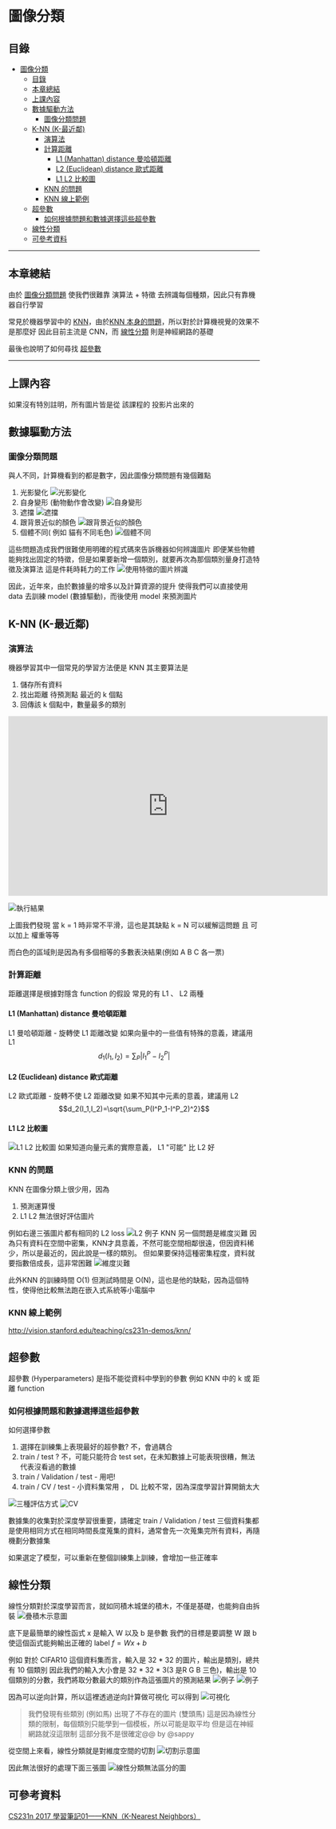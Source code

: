 # 圖像分類

## 目錄

<!-- @import "[TOC]" {cmd="toc" depthFrom=1 depthTo=6 orderedList=false} -->

<!-- code_chunk_output -->

- [圖像分類](#圖像分類)
    - [目錄](#目錄)
    - [本章總結](#本章總結)
    - [上課內容](#上課內容)
    - [數據驅動方法](#數據驅動方法)
        - [圖像分類問題](#圖像分類問題)
    - [K-NN (K-最近鄰)](#k-nn-k-最近鄰)
        - [演算法](#演算法)
        - [計算距離](#計算距離)
            - [L1 (Manhattan) distance 曼哈頓距離](#l1-manhattan-distance-曼哈頓距離)
            - [L2 (Euclidean) distance 歐式距離](#l2-euclidean-distance-歐式距離)
            - [L1 L2 比較圖](#l1-l2-比較圖)
        - [KNN 的問題](#knn-的問題)
        - [KNN 線上範例](#knn-線上範例)
    - [超參數](#超參數)
        - [如何根據問題和數據選擇這些超參數](#如何根據問題和數據選擇這些超參數)
    - [線性分類](#線性分類)
    - [可參考資料](#可參考資料)

<!-- /code_chunk_output -->

---

## 本章總結

由於 [圖像分類問題](#圖像分類問題) 使我們很難靠 演算法 + 特徵 去辨識每個種類，因此只有靠機器自行學習

常見於機器學習中的 [KNN](#k-nn-k-最近鄰)，由於[KNN 本身的問題](#knn-的問題)，所以對於計算機視覺的效果不是那麼好
因此目前主流是 CNN，而 [線性分類](#線性分類) 則是神經網路的基礎

最後也說明了如何尋找 [超參數](#超參數)

---

## 上課內容

如果沒有特別註明，所有圖片皆是從 該課程的 投影片出來的

## 數據驅動方法

### 圖像分類問題

與人不同，計算機看到的都是數字，因此圖像分類問題有幾個難點

1. 光影變化 ![光影變化](https://i.imgur.com/BBTLJL9.png)
2. 自身變形 (動物動作會改變) ![自身變形](https://i.imgur.com/rlMoWcB.png)
3. 遮擋 ![遮擋](https://i.imgur.com/mxd174H.png)
4. 跟背景近似的顏色 ![跟背景近似的顏色](https://i.imgur.com/3Mf4GpM.png)
5. 個體不同( 例如 貓有不同毛色) ![個體不同](https://i.imgur.com/WSchvKk.png)

這些問題造成我們很難使用明確的程式碼來告訴機器如何辨識圖片
即便某些物體能夠找出固定的特徵，但是如果要新增一個類別，就要再次為那個類別量身打造特徵及演算法
這是件耗時耗力的工作
![使用特徵的圖片辨識](https://i.imgur.com/UjWWNx7.png)

因此，近年來，由於數據量的增多以及計算資源的提升
使得我們可以直接使用 data 去訓練 model (數據驅動)，而後使用 model 來預測圖片

## K-NN (K-最近鄰)

### 演算法

機器學習其中一個常見的學習方法便是 KNN
其主要算法是

1. 儲存所有資料
2. 找出距離 待預測點 最近的 k 個點
3. 回傳該 k 個點中，數量最多的類別

<iframe width="640" height="360" src="https://www.youtube.com/embed/nEivmykTijo" frameborder="0" allow="autoplay; encrypted-media" allowfullscreen></iframe>

![執行結果](https://i.imgur.com/pZV3HH7.png)

上圖我們發現
當 k = 1 時非常不平滑，這也是其缺點
k = N 可以緩解這問題
且 可以加上 權重等等

而白色的區域則是因為有多個相等的多數表決結果(例如 A B C 各一票)

### 計算距離

距離選擇是根據對隱含 function 的假設
常見的有 L1 、 L2 兩種

#### L1 (Manhattan) distance 曼哈頓距離

L1 曼哈頓距離 - 旋轉使 L1 距離改變
如果向量中的一些值有特殊的意義，建議用 L1
$$d_1(I_1,I_2)=\sum_P|I^P_1-I^P_2|$$

#### L2 (Euclidean) distance 歐式距離

L2 歐式距離 - 旋轉不使 L2 距離改變
如果不知其中元素的意義，建議用 L2
$$d_2(I_1,I_2)=\sqrt{\sum_P(I^P_1-I^P_2)^2}$$

#### L1 L2 比較圖

![L1 L2 比較圖](https://i.imgur.com/VIXV7sV.png)
如果知道向量元素的實際意義， L1 "可能" 比 L2 好

### KNN 的問題

KNN 在圖像分類上很少用，因為

1. 預測運算慢
2. L1 L2 無法很好評估圖片

例如右邊三張圖片都有相同的 L2 loss
![L2 例子](https://i.imgur.com/BpewBVm.png)
KNN 另一個問題是維度災難
因為只有資料在空間中密集，KNN才具意義，不然可能空間相鄰很遠，但因資料稀少，所以是最近的，因此說是一樣的類別。
但如果要保持這種密集程度，資料就要指數倍成長，這非常困難
![維度災難](https://i.imgur.com/YwQXz9H.png)

此外KNN 的訓練時間 O(1)
但測試時間是 O(N)，這也是他的缺點，因為這個特性，使得他比較無法跑在嵌入式系統等小電腦中

### KNN 線上範例

<http://vision.stanford.edu/teaching/cs231n-demos/knn/>

## 超參數

超參數 (Hyperparameters) 是指不能從資料中學到的參數
例如 KNN 中的 k 或 距離 function

### 如何根據問題和數據選擇這些超參數

如何選擇參數

1. 選擇在訓練集上表現最好的超參數? 不，會過耦合
2. train / test ?  不，可能只能符合 test set，在未知數據上可能表現很糟，無法代表沒看過的數據
3. train / Validation / test - 用吧!
4. train / CV / test - 小資料集常用 ， DL 比較不常，因為深度學習計算開銷太大

![三種評估方式](https://i.imgur.com/M4qI4qY.png)
![CV](https://i.imgur.com/6Z3m0V3.png)

數據集的收集對於深度學習很重要，請確定 train / Validation / test 三個資料集都是使用相同方式在相同時間長度蒐集的資料，通常會先一次蒐集完所有資料，再隨機劃分數據集

如果選定了模型，可以重新在整個訓練集上訓練，會增加一些正確率

## 線性分類

線性分類對於深度學習而言，就如同積木城堡的積木，不僅是基礎，也能夠自由拆裝
![疊積木示意圖](https://i.imgur.com/WYgNGYQ.png)

底下是最簡單的線性函式
x 是輸入
W 以及 b 是參數
我們的目標是要調整 W 跟 b 使這個函式能夠輸出正確的 label
$f = Wx + b$

例如 對於 CIFAR10 這個資料集而言，輸入是 32 * 32 的圖片，輸出是類別，總共有 10 個類別
因此我們的輸入大小會是  32 * 32 * 3(3 是R G B 三色)，輸出是 10 個類別的分數，我們將取分數最大的類別作為這張圖片的預測結果
![例子](https://i.imgur.com/WT8lb50.png)
![例子](https://i.imgur.com/0MQbJOS.png)

因為可以逆向計算，所以這裡透過逆向計算做可視化
可以得到
![可視化](https://i.imgur.com/NIaffY5.png)

> 我們發現有些類別 (例如馬) 出現了不存在的圖片 (雙頭馬)
> 這是因為線性分類的限制，每個類別只能學到一個模板，所以可能是取平均
> 但是這在神經網路就沒這限制
> 這部分我不是很確定@@ by @sappy

從空間上來看，線性分類就是對維度空間的切割
![切割示意圖](https://i.imgur.com/rrOLj6p.png)

因此無法很好的處理下面三張圖
![線性分類無法區分的圖](https://i.imgur.com/3pMhJVv.png)

## 可參考資料

[CS231n 2017 學習筆記01——KNN（K-Nearest Neighbors）](https://hk.saowen.com/a/6d5e6bfffb0d4cb684299298bfd606f7db24a7f58e405092b86ea43b543d6fd7)